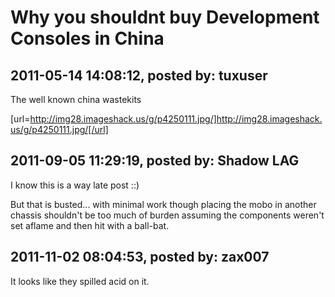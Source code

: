 # Why you shouldnt buy Development Consoles in China

## 2011-05-14 14:08:12, posted by: tuxuser

The well known china wastekits  
   
 [url=http://img28.imageshack.us/g/p4250111.jpg/]http://img28.imageshack.us/g/p4250111.jpg/[/url]

## 2011-09-05 11:29:19, posted by: Shadow LAG

I know this is a way late post ::)  
   
 But that is busted... with minimal work though placing the mobo in another chassis shouldn't be too much of burden assuming the components weren't set aflame and then hit with a ball-bat.

## 2011-11-02 08:04:53, posted by: zax007

It looks like they spilled acid on it.